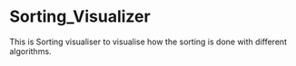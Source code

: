 # Sorting_Visualizer
This is Sorting visualiser to visualise how the sorting is done with different algorithms.
